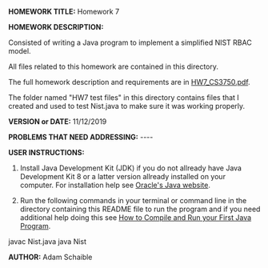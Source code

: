**HOMEWORK TITLE:** Homework 7

**HOMEWORK DESCRIPTION:**

Consisted of writing a Java program to implement a simplified NIST RBAC model.

All files related to this homework are contained in this directory.

The full homework description and requirements are in [HW7_CS3750.pdf](https://github.com/AdamSchaible/MSU_Denver/blob/master/CS%203750%20Computer%20%26%20Network%20Security%20(Fall%202019)/HW%207/HW7_CS3750.pdf).

The folder named "HW7 test files" in this directory contains files that I created and used to test Nist.java to make sure it was working properly.

**VERSION or DATE:** 11/12/2019

**PROBLEMS THAT NEED ADDRESSING:** ----

**USER INSTRUCTIONS:** 

1) Install Java Development Kit (JDK) if you do not allready have Java Development Kit 8 or a latter version allready installed on your computer. For installation help see [Oracle's Java website](https://www.oracle.com/java/technologies/javase-downloads.html).

2) Run the following commands in your terminal or command line in the directory containing this README file to run the program and if you need additional help doing this see [How to Compile and Run your First Java Program](https://beginnersbook.com/2013/05/first-java-program/).

javac Nist.java
java Nist

**AUTHOR:** Adam Schaible